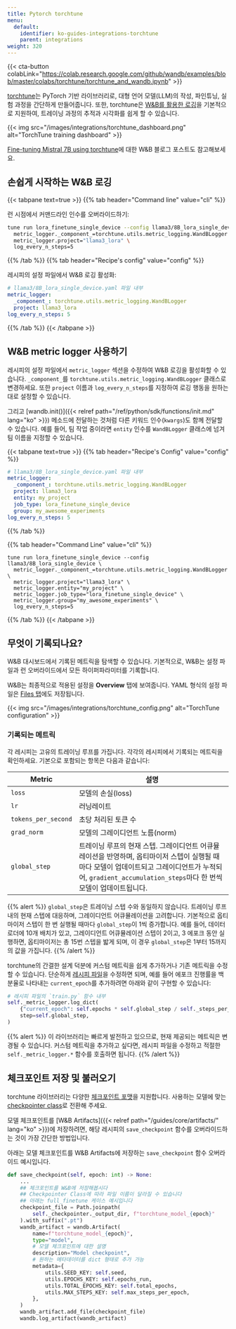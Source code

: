 ```yaml
---
title: Pytorch torchtune
menu:
  default:
    identifier: ko-guides-integrations-torchtune
    parent: integrations
weight: 320
---
```


{{< cta-button colabLink="https://colab.research.google.com/github/wandb/examples/blob/master/colabs/torchtune/torchtune_and_wandb.ipynb" >}}

[torchtune](https://pytorch.org/torchtune/stable/index.html)는 PyTorch 기반 라이브러리로, 대형 언어 모델(LLM)의 작성, 파인튜닝, 실험 과정을 간단하게 만들어줍니다. 또한, torchtune은 [W&B를 활용한 로깅](https://pytorch.org/torchtune/stable/deep_dives/wandb_logging.html)을 기본적으로 지원하여, 트레이닝 과정의 추적과 시각화를 쉽게 할 수 있습니다.

{{< img src="/images/integrations/torchtune_dashboard.png" alt="TorchTune training dashboard" >}}

[Fine-tuning Mistral 7B using torchtune](https://wandb.ai/capecape/torchtune-mistral/reports/torchtune-The-new-PyTorch-LLM-fine-tuning-library---Vmlldzo3NTUwNjM0)에 대한 W&B 블로그 포스트도 참고해보세요.

## 손쉽게 시작하는 W&B 로깅

{{< tabpane text=true >}}
{{% tab header="Command line" value="cli" %}}

런 시점에서 커맨드라인 인수를 오버라이드하기:

```bash
tune run lora_finetune_single_device --config llama3/8B_lora_single_device \
  metric_logger._component_=torchtune.utils.metric_logging.WandBLogger \
  metric_logger.project="llama3_lora" \
  log_every_n_steps=5
```

{{% /tab %}}
{{% tab header="Recipe's config" value="config" %}}

레시피의 설정 파일에서 W&B 로깅 활성화:

```yaml
# llama3/8B_lora_single_device.yaml 파일 내부
metric_logger:
  _component_: torchtune.utils.metric_logging.WandBLogger
  project: llama3_lora
log_every_n_steps: 5
```

{{% /tab %}}
{{< /tabpane >}}

## W&B metric logger 사용하기

레시피의 설정 파일에서 `metric_logger` 섹션을 수정하여 W&B 로깅을 활성화할 수 있습니다. `_component_`를 `torchtune.utils.metric_logging.WandBLogger` 클래스로 변경하세요. 또한 `project` 이름과 `log_every_n_steps`를 지정하여 로깅 행동을 원하는 대로 설정할 수 있습니다.

그리고 [wandb.init()]({{< relref path="/ref/python/sdk/functions/init.md" lang="ko" >}}) 메소드에 전달하는 것처럼 다른 키워드 인수(`kwargs`)도 함께 전달할 수 있습니다. 예를 들어, 팀 작업 중이라면 `entity` 인수를 `WandBLogger` 클래스에 넘겨 팀 이름을 지정할 수 있습니다.

{{< tabpane text=true >}}
{{% tab header="Recipe's Config" value="config" %}}

```yaml
# llama3/8B_lora_single_device.yaml 파일 내부
metric_logger:
  _component_: torchtune.utils.metric_logging.WandBLogger
  project: llama3_lora
  entity: my_project
  job_type: lora_finetune_single_device
  group: my_awesome_experiments
log_every_n_steps: 5
```

{{% /tab %}}

{{% tab header="Command Line" value="cli" %}}

```shell
tune run lora_finetune_single_device --config llama3/8B_lora_single_device \
  metric_logger._component_=torchtune.utils.metric_logging.WandBLogger \
  metric_logger.project="llama3_lora" \
  metric_logger.entity="my_project" \
  metric_logger.job_type="lora_finetune_single_device" \
  metric_logger.group="my_awesome_experiments" \
  log_every_n_steps=5
```

{{% /tab %}}
{{< /tabpane >}}

## 무엇이 기록되나요?

W&B 대시보드에서 기록된 메트릭을 탐색할 수 있습니다. 기본적으로, W&B는 설정 파일과 런 오버라이드에서 모든 하이퍼파라미터를 기록합니다.

W&B는 최종적으로 적용된 설정을 **Overview** 탭에 보여줍니다. YAML 형식의 설정 파일은 [Files 탭](https://wandb.ai/capecape/torchtune/runs/joyknwwa/files)에도 저장됩니다.

{{< img src="/images/integrations/torchtune_config.png" alt="TorchTune configuration" >}}

### 기록되는 메트릭

각 레시피는 고유의 트레이닝 루프를 가집니다. 각각의 레시피에서 기록되는 메트릭을 확인하세요. 기본으로 포함되는 항목은 다음과 같습니다:

| Metric | 설명 |
| --- | --- |
| `loss` | 모델의 손실(loss) |
| `lr` | 러닝레이트 |
| `tokens_per_second` | 초당 처리된 토큰 수 |
| `grad_norm` | 모델의 그레이디언트 노름(norm) |
| `global_step` | 트레이닝 루프의 현재 스텝. 그레이디언트 어큐뮬레이션을 반영하며, 옵티마이저 스텝이 실행될 때마다 모델이 업데이트되고 그레이디언트가 누적되어, `gradient_accumulation_steps`마다 한 번씩 모델이 업데이트됩니다. |

{{% alert %}}
`global_step`은 트레이닝 스텝 수와 동일하지 않습니다. 트레이닝 루프 내의 현재 스텝에 대응하며, 그레이디언트 어큐뮬레이션을 고려합니다. 기본적으로 옵티마이저 스텝이 한 번 실행될 때마다 `global_step`이 1씩 증가합니다. 예를 들어, 데이터로더에 10개 배치가 있고, 그레이디언트 어큐뮬레이션 스텝이 2이고, 3 에포크 동안 실행하면, 옵티마이저는 총 15번 스텝을 밟게 되며, 이 경우 `global_step`은 1부터 15까지의 값을 가집니다.
{{% /alert %}}

torchtune의 간결한 설계 덕분에 커스텀 메트릭을 쉽게 추가하거나 기존 메트릭을 수정할 수 있습니다. 단순하게 [레시피 파일](https://github.com/pytorch/torchtune/tree/main/recipes)을 수정하면 되며, 예를 들어 에포크 진행률을 백분율로 나타내는 `current_epoch`를 추가하려면 아래와 같이 구현할 수 있습니다:

```python
# 레시피 파일의 `train.py` 함수 내부
self._metric_logger.log_dict(
    {"current_epoch": self.epochs * self.global_step / self._steps_per_epoch},
    step=self.global_step,
)
```

{{% alert %}}
이 라이브러리는 빠르게 발전하고 있으므로, 현재 제공되는 메트릭은 변경될 수 있습니다. 커스텀 메트릭을 추가하고 싶다면, 레시피 파일을 수정하고 적절한 `self._metric_logger.*` 함수를 호출하면 됩니다.
{{% /alert %}}

## 체크포인트 저장 및 불러오기

torchtune 라이브러리는 다양한 [체크포인트 포맷](https://pytorch.org/torchtune/stable/deep_dives/checkpointer.html)을 지원합니다. 사용하는 모델에 맞는 [checkpointer class](https://pytorch.org/torchtune/stable/deep_dives/checkpointer.html)로 전환해 주세요.

모델 체크포인트를 [W&B Artifacts]({{< relref path="/guides/core/artifacts/" lang="ko" >}})에 저장하려면, 해당 레시피의 `save_checkpoint` 함수를 오버라이드하는 것이 가장 간단한 방법입니다.

아래는 모델 체크포인트를 W&B Artifacts에 저장하는 `save_checkpoint` 함수 오버라이드 예시입니다.

```python
def save_checkpoint(self, epoch: int) -> None:
    ...
    ## 체크포인트를 W&B에 저장해봅시다
    ## Checkpointer Class에 따라 파일 이름이 달라질 수 있습니다
    ## 아래는 full_finetune 케이스 예시입니다
    checkpoint_file = Path.joinpath(
        self._checkpointer._output_dir, f"torchtune_model_{epoch}"
    ).with_suffix(".pt")
    wandb_artifact = wandb.Artifact(
        name=f"torchtune_model_{epoch}",
        type="model",
        # 모델 체크포인트에 대한 설명
        description="Model checkpoint",
        # 원하는 메타데이터를 dict 형태로 추가 가능
        metadata={
            utils.SEED_KEY: self.seed,
            utils.EPOCHS_KEY: self.epochs_run,
            utils.TOTAL_EPOCHS_KEY: self.total_epochs,
            utils.MAX_STEPS_KEY: self.max_steps_per_epoch,
        },
    )
    wandb_artifact.add_file(checkpoint_file)
    wandb.log_artifact(wandb_artifact)
```
